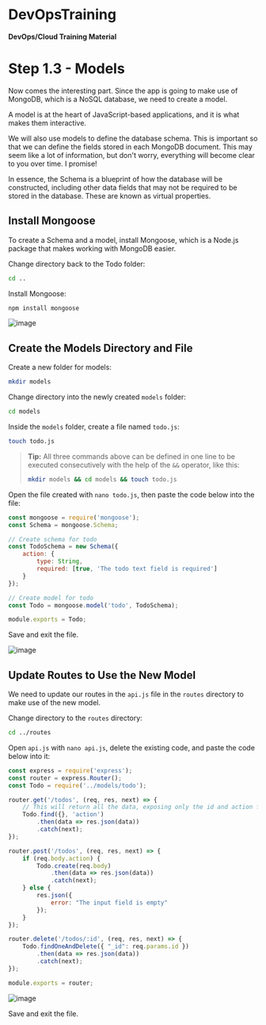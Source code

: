 # DevOpsTraining
**DevOps/Cloud Training Material**

# Step 1.3 - Models

Now comes the interesting part. Since the app is going to make use of MongoDB, which is a NoSQL database, we need to create a model.

A model is at the heart of JavaScript-based applications, and it is what makes them interactive.

We will also use models to define the database schema. This is important so that we can define the fields stored in each MongoDB document. This may seem like a lot of information, but don't worry, everything will become clear to you over time. I promise!

In essence, the Schema is a blueprint of how the database will be constructed, including other data fields that may not be required to be stored in the database. These are known as virtual properties.

## Install Mongoose

To create a Schema and a model, install Mongoose, which is a Node.js package that makes working with MongoDB easier.

Change directory back to the Todo folder:

```sh
cd ..
```

Install Mongoose:

```sh
npm install mongoose
```
![image](https://github.com/stiven-skyward/DevOpsTraining/assets/135337796/79ddd9e0-cc9e-4f10-9678-ffe7982d9969)

## Create the Models Directory and File

Create a new folder for models:

```sh
mkdir models
```

Change directory into the newly created `models` folder:

```sh
cd models
```

Inside the `models` folder, create a file named `todo.js`:

```sh
touch todo.js
```

> **Tip:** All three commands above can be defined in one line to be executed consecutively with the help of the `&&` operator, like this:
>
> ```sh
> mkdir models && cd models && touch todo.js
> ```

Open the file created with `nano todo.js`, then paste the code below into the file:

```javascript
const mongoose = require('mongoose');
const Schema = mongoose.Schema;

// Create schema for todo
const TodoSchema = new Schema({
    action: {
        type: String,
        required: [true, 'The todo text field is required']
    }
});

// Create model for todo
const Todo = mongoose.model('todo', TodoSchema);

module.exports = Todo;
```

Save and exit the file.

![image](https://github.com/stiven-skyward/DevOpsTraining/assets/135337796/37a57db0-4058-4bec-b5d3-c6117881e579)

## Update Routes to Use the New Model

We need to update our routes in the `api.js` file in the `routes` directory to make use of the new model.

Change directory to the `routes` directory:

```sh
cd ../routes
```

Open `api.js` with `nano api.js`, delete the existing code, and paste the code below into it:

```javascript
const express = require('express');
const router = express.Router();
const Todo = require('../models/todo');

router.get('/todos', (req, res, next) => {
    // This will return all the data, exposing only the id and action field to the client
    Todo.find({}, 'action')
        .then(data => res.json(data))
        .catch(next);
});

router.post('/todos', (req, res, next) => {
    if (req.body.action) {
        Todo.create(req.body)
            .then(data => res.json(data))
            .catch(next);
    } else {
        res.json({
            error: "The input field is empty"
        });
    }
});

router.delete('/todos/:id', (req, res, next) => {
    Todo.findOneAndDelete({ "_id": req.params.id })
        .then(data => res.json(data))
        .catch(next);
});

module.exports = router;
```
![image](https://github.com/stiven-skyward/DevOpsTraining/assets/135337796/c31892f7-324d-4839-b7f7-158cabc326a9)

Save and exit the file.
